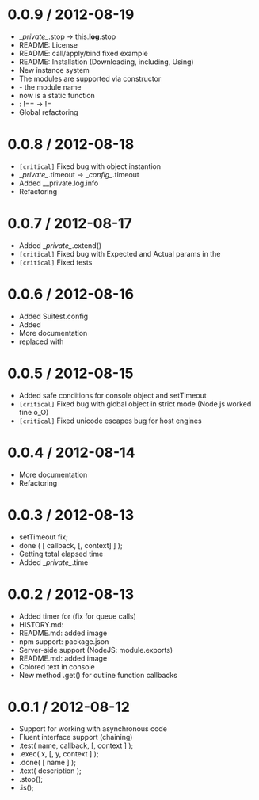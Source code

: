 # 0.0.9 / 2012-08-19
* \__private\__.stop -> this.__log__.stop
* README: License
* README: call/apply/bind fixed example
* README: Installation (Downloading, including, Using)
* New instance system
* The modules are supported via constructor
* <name> - the module name
* <config> now is a static function
* <exec>: !== -> !=
* Global refactoring

# 0.0.8 / 2012-08-18
* `[critical]` Fixed bug with object instantion
* \__private\__.timeout -> \__config\__.timeout
* Added __private.log.info
* Refactoring

# 0.0.7 / 2012-08-17
* Added \__private\__.extend()
* `[critical]` Fixed bug with Expected and Actual params in the <done>
* `[critical]` Fixed tests

# 0.0.6 / 2012-08-16
* Added Suitest.config
* Added <finish>
* More documentation
* <text> replaced with <describe>

# 0.0.5 / 2012-08-15
* Added safe conditions for console object and setTimeout
* `[critical]` Fixed bug with global object in strict mode (Node.js worked fine o_O)
* `[critical]` Fixed unicode escapes bug for host engines

# 0.0.4 / 2012-08-14
* More documentation
* Refactoring

# 0.0.3 / 2012-08-13

* setTimeout fix;
* done ( [ callback, [, context] ] );
* Getting total elapsed time
* Added \__private\__.time

# 0.0.2 / 2012-08-13

* Added timer for <test> (fix for queue calls)
* HISTORY.md:
* README.md: added image
* npm support: package.json
* Server-side support (NodeJS: module.exports)
* README.md: added image
* Colored text in console
* New method .get() for outline function callbacks

# 0.0.1 / 2012-08-12

* Support for working with asynchronous code
* Fluent interface support (chaining)
* .test( name, callback, [, context ] );
* .exec( x, [, y, context ] );
* .done( [ name ] );
* .text( description );
* .stop();
* .is();
